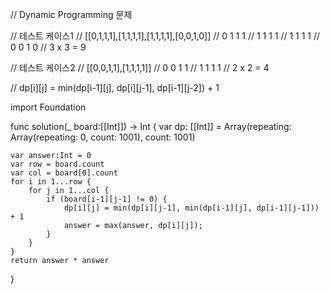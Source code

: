 // Dynamic Programming 문제

// 테스트 케이스1
// [[0,1,1,1],[1,1,1,1],[1,1,1,1],[0,0,1,0]]
//  0	1	1	1
//  1	1	1	1
//  1	1	1	1
//  0	0	1	0
//  3 x 3 = 9

// 테스트 케이스2
// [[0,0,1,1],[1,1,1,1]]
// 0 0 1 1
// 1 1 1 1
// 2 x 2 = 4

// dp[i][j] = min(dp[i-1][j], dp[i][j-1], dp[i-1][j-2]) + 1

import Foundation

func solution(_ board:[[Int]]) -> Int
{
    var dp: [[Int]] = Array(repeating: Array(repeating: 0, count: 1001), count: 1001)
    
    var answer:Int = 0
    var row = board.count
    var col = board[0].count
    for i in 1...row {
        for j in 1...col {
            if (board[i-1][j-1] != 0) {
                dp[i][j] = min(dp[i][j-1], min(dp[i-1][j], dp[i-1][j-1])) + 1
                answer = max(answer, dp[i][j]);
            }
        }
    }
    return answer * answer
}
